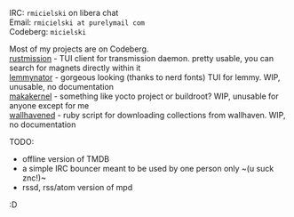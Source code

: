 IRC: `rmicielski` on libera chat  
Email: `rmicielski at purelymail com`  
Codeberg: `micielski`  

Most of my projects are on Codeberg.  
[rustmission](https://codeberg.org/micielski/rustmission) - TUI client for transmission daemon. pretty usable, you can search for magnets directly within it  
[lemmynator](https://codeberg.org/micielski/lemmynator) - gorgeous looking (thanks to nerd fonts) TUI for lemmy. WIP, unusable, no documentation  
[makakernel](https://codeberg.org/micielski/makekernel) - something like yocto project or buildroot? WIP, unusable for anyone except for me  
[wallhavened](https://codeberg.org/micielski/wallhavened) - ruby script for downloading collections from wallhaven. WIP, no documentation  

TODO:  
- offline version of TMDB
- a simple IRC bouncer meant to be used by one person only ~(u suck znc!)~
- rssd, rss/atom version of mpd

:D
